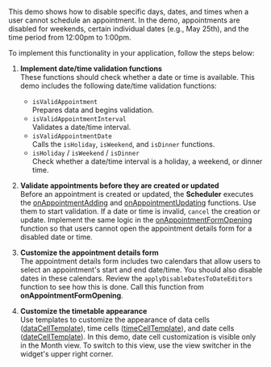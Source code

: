 This demo shows how to disable specific days, dates, and times when a user cannot schedule an appointment. In the demo, appointments are disabled for weekends, certain individual dates (e.g., May 25th), and the time period from 12:00pm to 1:00pm.

To implement this functionality in your application, follow the steps below:

1. **Implement date/time validation functions**         
These functions should check whether a date or time is available. This demo includes the following date/time validation functions:

    - `isValidAppointment`          
    Prepares data and begins validation.
    - `isValidAppointmentInterval`      
    Validates a date/time interval.
    - `isValidAppointmentDate`      
    Calls the `isHoliday`, `isWeekend`, and `isDinner` functions.
    - `isHoliday` / `isWeekend` / `isDinner`        
    Check whether a date/time interval is a holiday, a weekend, or dinner time.

1. **Validate appointments before they are created or updated**         
Before an appointment is created or updated, the **Scheduler** executes the [onAppointmentAdding][0] and [onAppointmentUpdating][1] functions. Use them to start validation. If a date or time is invalid, `cancel` the creation or update. Implement the same logic in the [onAppointmentFormOpening][2] function so that users cannot open the appointment details form for a disabled date or time.

1. **Customize the appointment details form**           
The appointment details form includes two calendars that allow users to select an appointment's start and end date/time. You should also disable dates in these calendars. Review the `applyDisableDatesToDateEditors` function to see how this is done. Call this function from **onAppointmentFormOpening**.

1. **Customize the timetable appearance**       
Use templates to customize the appearance of data cells ([dataCellTemplate][3]), time cells ([timeCellTemplate][4]), and date cells ([dateCellTemplate][5]). In this demo, date cell customization is visible only in the Month view. To switch to this view, use the view switcher in the widget's upper right corner.

[0]: /Documentation/ApiReference/UI_Widgets/dxScheduler/Configuration/#onAppointmentAdding
[1]: /Documentation/ApiReference/UI_Widgets/dxScheduler/Configuration/#onAppointmentUpdating
[2]: /Documentation/ApiReference/UI_Widgets/dxScheduler/Configuration/#onAppointmentFormOpening
[3]: /Documentation/ApiReference/UI_Widgets/dxScheduler/Configuration/#dataCellTemplate
[4]: /Documentation/ApiReference/UI_Widgets/dxScheduler/Configuration/#timeCellTemplate
[5]: /Documentation/ApiReference/UI_Widgets/dxScheduler/Configuration/#dateCellTemplate
